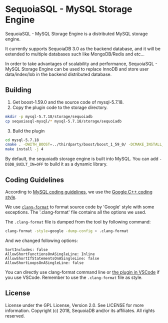 # SequoiaSQL - MySQL Storage Engine

SequoiaSQL - MySQL Storage Engine is a distributed MySQL storage engine.

It currently supports SequoiaDB 3.0 as the backend database, and it will be extended to multiple databases such like MongoDB/Redis and etc...

In order to take advantages of scalability and performance, SequoiaSQL - MySQL Storage Engine can be used to replace InnoDB and store user data/index/lob in the backend distributed database.


## Building

1. Get boost-1.59.0 and the source code of mysql-5.7.18.
2. Copy the plugin code to the storage directory.
 ```bash
mkdir -p mysql-5.7.18/storage/sequoiadb
cp sequoiasql-mysql/* mysql-5.7.18/storage/sequoiadb
 ```
3. Build the plugin
 ```bash
cd mysql-5.7.18
cmake . -DWITH_BOOST=../thirdparty/boost/boost_1_59_0/ -DCMAKE_INSTALL_PREFIX=/opt/mysql -DMYSQL_DATADIR=/opt/mysql/data -DWITH_SDB_DRIVER=/opt/sequoiadb -DCMAKE_BUILD_TYPE=Release
make install -j 4
 ```

By default, the sequoiadb storage engine is built into MySQL. You can add `-DSDB_BUILT_IN=OFF` to build it as a dynamic library.

## Coding Guidelines

According to [MySQL coding guidelines](https://dev.mysql.com/doc/dev/mysql-server/latest/PAGE_CODING_GUIDELINES.html), we use the [Google C++ coding style](https://google.github.io/styleguide/cppguide.html).

We use [`clang-format`](http://clang.llvm.org/docs/ClangFormat.html) to format source code by 'Google' style with some exceptions. The '.clang-format' file contains all the options we used.

The `.clang-format` file is dumped from the tool by following command:
```bash
clang-format -style=google -dump-config > .clang-format
```

And we changed following options:
```
SortIncludes: false
AllowShortFunctionsOnASingleLine: Inline
AllowShortIfStatementsOnASingleLine: false
AllowShortLoopsOnASingleLine: false
```

You can directly use clang-format command line or [the plugin in VSCode](https://marketplace.visualstudio.com/items?itemName=xaver.clang-format) if you use VSCode. Remember to use the `.clang-format` file as style.

## License

License under the GPL License, Version 2.0. See LICENSE for more information.
Copyright (c) 2018, SequoiaDB and/or its affiliates. All rights reserved.
